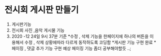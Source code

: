 # 전시회 게시판 만들기
1) 게시판기능 
2) 전시회 사진 ,음악 게시물 기능 
3) 2020 -12 24일  9시 37분 기준
*수정 , 삭제 기능을 한페이지에 하나의 버튼을 이용해서 수정 , 삭제 상황에따라 다르게 동작하도록 코딩함
*게시판 기능 구현 완료
*페이징 , 댓글 추가 기능 구현 예상 
페이징 기능 좀더 공부해야할듯 ..;
